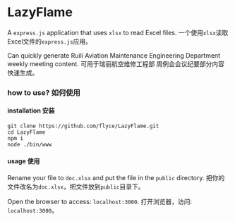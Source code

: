 # LazyFlame

A `express.js` application that uses `xlsx` to read Excel files.
一个使用`xlsx`读取Excel文件的`express.js`应用。

Can quickly generate Ruili Aviation Maintenance Engineering Department weekly meeting content.
可用于瑞丽航空维修工程部 周例会会议纪要部分内容快速生成。

### how to use? 如何使用
#### installation 安装
```
git clone https://github.com/flyce/LazyFlame.git
cd LazyFlame
npm i
node ./bin/www
```

#### usage 使用

Rename your file to `doc.xlsx` and put the file in the `public` directory.
把你的文件改名为`doc.xlsx`，把文件放到`public`目录下。

Open the browser to access: `localhost:3000`.
打开浏览器，访问: `localhost:3000`。


